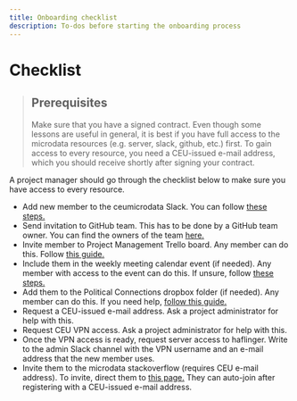 ```yaml
---
title: Onboarding checklist
description: To-dos before starting the onboarding process
---
```


# Checklist

> ## Prerequisites
>
> Make sure that you have a signed contract. Even though some lessons are useful in general, it is best if you have full access to the microdata resources \(e.g. server, slack, github, etc.\) first. To gain access to every resource, you need a CEU-issued e-mail address, which you should receive shortly after signing your contract.

A project manager should go through the checklist below to make sure you have access to every resource.

* Add new member to the ceumicrodata Slack. You can follow [these steps.](https://slack.com/intl/en-hu/help/articles/201330256-Invite-new-members-to-your-workspace)
* Send invitation to GitHub team. This has to be done by a GitHub team owner. You can find the owners of the team [here.](https://github.com/orgs/ceumicrodata/people)
* Invite member to Project Management Trello board. Any member can do this. Follow [this guide.](https://help.trello.com/article/717-adding-people-to-a-board)
* Include them in the weekly meeting calendar event \(if needed\). Any member with access to the event can do this. If unsure, follow [these steps.](https://support.google.com/calendar/answer/37161)
* Add them to the Political Connections dropbox folder \(if needed\). Any member can do this. If you need help, [follow this guide.](https://help.dropbox.com/files-folders/share/share-with-others)
* Request a CEU-issued e-mail address. Ask a project administrator for help with this.
* Request CEU VPN access. Ask a project administrator for help with this.
* Once the VPN access is ready, request server access to haflinger. Write to the admin Slack channel with the VPN username and an e-mail address that the new member uses.
* Invite them to the microdata stackoverflow \(requires CEU e-mail address\). To invite, direct them to [this page.](https://stackoverflow.com/c/ceu-microdata) They can auto-join after registering with a CEU-issued e-mail address.

